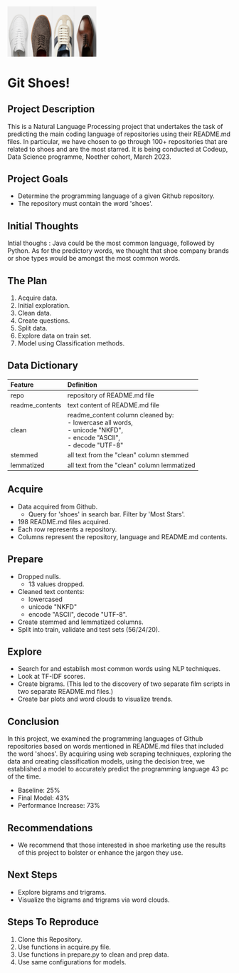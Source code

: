 <img
  src="shoes.jpeg"
  alt="Alt text"
  title="Optional title"
  style="display: inline-block; margin: 0 auto; max-width: 200px">


# Git Shoes!


## Project Description
This is a Natural Language Processing project that undertakes the task of predicting the main coding language of repositories using their README.md files. In particular, we have chosen to go through 100+ repositories that are related to shoes and are the most starred. It is being conducted at Codeup, Data Science programme, Noether cohort, March 2023.


## Project Goals
- Determine the programming language of a given Github repository. 
- The repository must contain the word 'shoes'.


## Initial Thoughts
Intial thoughs : Java could be the most common language, followed by Python. As for the predictory words, we thought that shoe company brands or shoe types would be amongst the most common words.


## The Plan
1. Acquire data.
2. Initial exploration.
3. Clean data.
4. Create questions.
5. Split data.
6. Explore data on train set.
7. Model using Classification methods.


## Data Dictionary
| Feature | Definition |
| :-- | :-- |
| repo | repository of README.md file |
| readme_contents | text content of README.md file |
| clean | readme_content column cleaned by: <br> - lowercase all words,<br> - unicode "NKFD",<br> - encode "ASCII", <br> - decode "UTF-8" |
| stemmed | all text from the "clean" column stemmed | 
| lemmatized |  all text from the "clean" column lemmatized |


## Acquire
- Data acquired from Github.
  - Query for 'shoes' in search bar. Filter by 'Most Stars'.
- 198 README.md files acquired.
- Each row represents a repository.
- Columns represent the repository, language and README.md contents.


## Prepare
- Dropped nulls. 
  - 13 values dropped.
- Cleaned text contents:
  - lowercased
  - unicode "NKFD"
  - encode "ASCII", decode "UTF-8".
- Create stemmed and lemmatized columns.
- Split into train, validate and test sets (56/24/20).


## Explore
- Search for and establish most common words using NLP techniques.
- Look at TF-IDF scores.
- Create bigrams. (This led to the discovery of two separate film scripts in two separate README.md files.)
- Create bar plots and word clouds to visualize trends.


## Conclusion
In this project, we examined the programming languages of Github repositories based on words mentioned in README.md files that included the word 'shoes'.
By acquiring using web scraping techniques, exploring the data and creating classification models, using the decision tree, we established a model to  accurately predict the programming language 43 pc of the time. 
  - Baseline: 25% 
  - Final Model: 43%
  - Performance Increase: 73%


## Recommendations
- We recommend that those interested in shoe marketing use the results of this project to bolster or enhance the jargon they use. 


## Next Steps
- Explore bigrams and trigrams.
- Visualize the bigrams and trigrams via word clouds.


## Steps To Reproduce
1. Clone this Repository.
2. Use functions in acquire.py file.
3. Use functions in prepare.py to clean and prep data.
4. Use same configurations for models.
